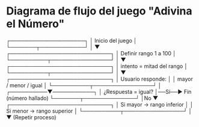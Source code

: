 # Diagrama de flujo del juego "Adivina el Número"

┌────────────────────┐
│ Inicio del juego │
└───────┬────────────┘
│
▼
┌───────────────────────────┐
│ Definir rango 1 a 100 │
└──────────┬────────────────┘
│
▼
┌───────────────────────────┐
│ intento = mitad del rango │
└──────────┬────────────────┘
│
▼
┌───────────────────────────┐
│ Usuario responde: │
│ mayor / menor / igual │
└──────────┬────────────────┘
│
┌──────────▼───────────┐
│ ¿Respuesta = igual? │──Sí──▶ Fin (número hallado)
└───────┬──────────────┘
│No
▼
┌───────────────────────────┐
│ Si mayor → rango inferior │
│ Si menor → rango superior │
└──────────┬────────────────┘
│
▼
(Repetir proceso)
